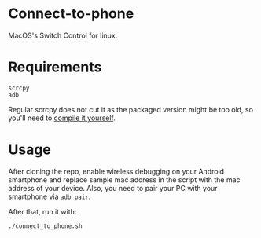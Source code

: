 # Connect-to-phone

MacOS's Switch Control for linux.

# Requirements

```
scrcpy
adb
```

Regular scrcpy does not cut it as the packaged version might be too old, so you'll need to [compile it yourself](https://github.com/Genymobile/scrcpy/blob/master/doc/linux.md#latest-version).

# Usage

After cloning the repo, enable wireless debugging on your Android smartphone and replace sample mac address in the script with the mac address of your device. Also, you need to pair your PC with your smartphone via `adb pair`.

After that, run it with:

```
./connect_to_phone.sh
```
